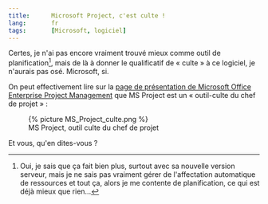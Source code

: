 ```yaml
---
title:      Microsoft Project, c'est culte !
lang:       fr
tags:       [Microsoft, logiciel]
---
```


Certes, je n'ai pas encore vraiment trouvé mieux comme outil de planification[^1], mais de là à donner le qualificatif de « culte » à ce logiciel, je n'aurais pas osé. Microsoft, si.


[^1]: Oui, je sais que ça fait bien plus, surtout avec sa nouvelle version serveur, mais je ne sais pas vraiment gérer de l'affectation automatique de ressources et tout ça, alors je me contente de planification, ce qui est déjà mieux que rien...

On peut effectivement lire sur la [page de présentation de Microsoft Office Enterprise Project Management](http://www.microsoft.com/france/office/2007/solutions/epm/overview.mspx) que MS Project est un « outil-culte du chef de projet » :

<figure>
  {% picture MS_Project_culte.png %}
  <figcaption>
  MS Project, outil culte du chef de projet
  </figcaption>
</figure>


Et vous, qu'en dites-vous ?
